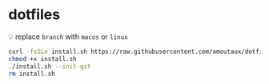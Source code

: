 # dotfiles

:bulb: replace `branch` with `macos` or `linux`

```bash
curl -fsSLo install.sh https://raw.githubusercontent.com/amoutaux/dotfiles/<branch>/install.sh
chmod +x install.sh
./install.sh --init-git
rm install.sh
```
